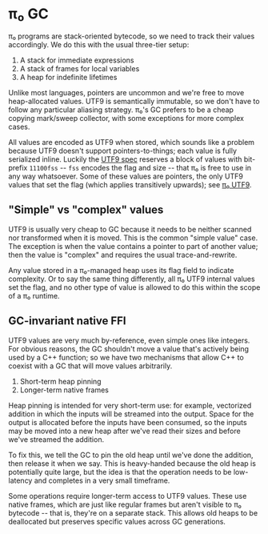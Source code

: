 # π₀ GC
π₀ programs are stack-oriented bytecode, so we need to track their values accordingly. We do this with the usual three-tier setup:

1. A stack for immediate expressions
2. A stack of frames for local variables
3. A heap for indefinite lifetimes

Unlike most languages, pointers are uncommon and we're free to move heap-allocated values. UTF9 is semantically immutable, so we don't have to follow any particular aliasing strategy. π₀'s GC prefers to be a cheap copying mark/sweep collector, with some exceptions for more complex cases.

All values are encoded as UTF9 when stored, which sounds like a problem because UTF9 doesn't support pointers-to-things; each value is fully serialized inline. Luckily the [UTF9 spec](utf9.md) reserves a block of values with bit-prefix `11100fss` -- `fss` encodes the flag and size -- that π₀ is free to use in any way whatsoever. Some of these values are pointers, the only UTF9 values that set the flag (which applies transitively upwards); see [π₀ UTF9](pi0-utf9.md).


## "Simple" vs "complex" values
UTF9 is usually very cheap to GC because it needs to be neither scanned nor transformed when it is moved. This is the common "simple value" case. The exception is when the value contains a pointer to part of another value; then the value is "complex" and requires the usual trace-and-rewrite.

Any value stored in a π₀-managed heap uses its flag field to indicate complexity. Or to say the same thing differently, all π₀ UTF9 internal values set the flag, and no other type of value is allowed to do this within the scope of a π₀ runtime.


## GC-invariant native FFI
UTF9 values are very much by-reference, even simple ones like integers. For obvious reasons, the GC shouldn't move a value that's actively being used by a C++ function; so we have two mechanisms that allow C++ to coexist with a GC that will move values arbitrarily.

1. Short-term heap pinning
2. Longer-term native frames

Heap pinning is intended for very short-term use: for example, vectorized addition in which the inputs will be streamed into the output. Space for the output is allocated before the inputs have been consumed, so the inputs may be moved into a new heap after we've read their sizes and before we've streamed the addition.

To fix this, we tell the GC to pin the old heap until we've done the addition, then release it when we say. This is heavy-handed because the old heap is potentially quite large, but the idea is that the operation needs to be low-latency and completes in a very small timeframe.

Some operations require longer-term access to UTF9 values. These use native frames, which are just like regular frames but aren't visible to π₀ bytecode -- that is, they're on a separate stack. This allows old heaps to be deallocated but preserves specific values across GC generations.
